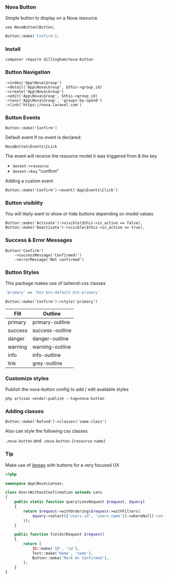 ### Nova Button

Simple button to display on a Nova resource.

```
use NovaButton\Button;
```
```php
Button::make('Confirm'),
```
### Install
```
composer require dillingham/nova-button
```

### Button Navigation

```
->index('App\Nova\Group')
->detail('App\Nova\Group', $this->group_id)
->create('App\Nova\Group')
->edit('App\Nova\Group', $this->group_id)
->lens('App\Nova\Group', 'groups-by-spend')
->link('https://nova.laravel.com')
```

### Button Events

```
Button::make('Confirm')
```
Default event If no event is declared:

`NovaButton\Events\CLick`

The event will receive the resource model it was triggered from & the key

- `$event->resource`
- `$event->key` "confirm"

Adding a custom event

```
Button::make('Confirm')->event('App\Events\Click')
```

### Button visiblity 

You will likely want to show or hide buttons depending on model values
```
Button::make('Activate')->visible($this->is_active == false),
Button::make('Deactivate')->visible($this->is_active == true),
```

### Success & Error Messages

```
Button('Confirm')
    ->successMessage('Confirmed!')
    ->errorMessage('Not confirmed')
```

### Button Styles

This package makes use of tailwind-css classes 
```php
'primary' => 'btn btn-default btn-primary'
```
```
Button::make('Confirm')->style('primary')
```

| Fill  | Outline |
|---|---|
| primary | primary-outline |
| success | success-outline |
| danger | danger-outline |
| warning | warning-outline |
| info | info-outline |
| link | grey-outline |

### Customize styles
Publish the nova-button config to add / edit available styles
```
php artisan vendor:publish --tag=nova-button
```

### Adding classes
```
Button::make('Refund')->classes('some-class')
```
Also can style the following css classes

`.nova-button` and `.nova-button-{resource-name}`


### Tip

Make use of [lenses](https://nova.laravel.com/docs/1.0/lenses/defining-lenses.html) with buttons for a very focused UX

```php
<?php

namespace App\Nova\Lenses;

class UsersWithoutConfirmation extends Lens
{
    public static function query(LensRequest $request, $query)
    {
        return $request->withOrdering($request->withFilters(
            $query->select(['users.id', 'users.name'])->whereNull('confired_at');
        ));
    }

    public function fields(Request $request)
    {
        return [
            ID::make('ID', 'id'),
            Text::make('Name', 'name'),
            Button::make('Mark As Confirmed'),
        ];
    }
}
```